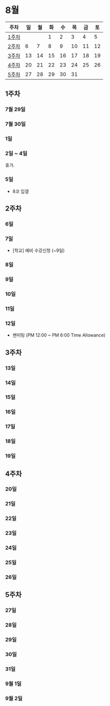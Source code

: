# 8월

| 주차 | 일 | 월 | 화 | 수 | 목 | 금 | 토 |
| --- | --- | --- | --- | --- | --- | --- | --- |
| [1주차](#1주차) | | | 1 | 2 | 3 | 4 | 5 |
| [2주차](#2주차) | 6 | 7 | 8 | 9 | 10 | 11 | 12 |
| [3주차](#3주차) | 13 | 14 | 15 | 16 | 17 | 18 | 19 |
| [4주차](#4주차) | 20 | 21 | 22 | 23 | 24 | 25 | 26 |
| [5주차](#5주차) | 27 | 28 | 29 | 30 | 31 | | |

## 1주차
### 7월 29일

### 7월 30일

### 1일

### 2일 ~ 4일
휴가.

### 5일
- 8코 입갤

## 2주차
### 6일

### 7일
- \[학교\] 예비 수강신청 (~9일)

### 8일

### 9일

### 10일

### 11일

### 12일
- 밴미팅 (PM 12:00 ~ PM 6:00 Time Allowance)

## 3주차
### 13일

### 14일

### 15일

### 16일

### 17일

### 18일

### 19일

## 4주차
### 20일

### 21일

### 22일

### 23일

### 24일

### 25일

### 26일

## 5주차
### 27일

### 28일

### 29일

### 30일

### 31일

### 9월 1일

### 9월 2일
